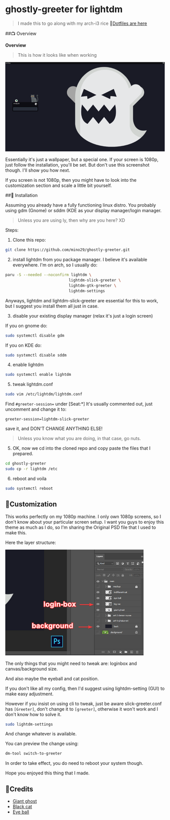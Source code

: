 # ghostly-greeter for lightdm
> I made this to go along with my arch-i3 rice
🔎[Dotfiles are here](https://github.com/mino29/arch-i3)

##📺 Overview

**Overview**

> This is how it looks like when working

![Overview](./screenshots/overview.png)

Essentially it's just a wallpaper, but a special one.
If your screen is 1080p, just follow the installation, you'll be set.
But don't use this screenshot though. I'll show you how next.

If you screen is not 1080p, then you might have to look into the customization
section and scale a little bit yourself.

##🔧 Installation

Assuming you already have a fully functioning linux distro.
You probably using gdm (Gnome) or sddm (KDE as your display manager/login manager.

> Unless you are using ly, then why are you here? XD

Steps:

1. Clone this repo:

```bash
git clone https://github.com/mino29/ghostly-greeter.git
```

2. install lightdm from you package manager. I believe it's available
   everywhere. I'm on arch, so I usually do:

```bash
paru -S --needed --noconfirm lightdm \
                            lightdm-slick-greeter \
                            lightdm-gtk-greeter \
                            lightdm-settings
```

Anyways, lightdm and lightdm-slick-greeter are essential for this to work, but
I suggest you install them all just in case.

3. disable your existing display manager (relax it's just a login screen)

If you on gnome do:

```bash
sudo systemctl disable gdm
```

If you on KDE do:

```bash
sudo systemctl disable sddm
```

4. enable lightdm

```bash
sudo systemctl enable lightdm
```

5. tweak lightdm.conf

```bash
sudo vim /etc/lightdm/lightdm.conf
```

Find `#greeter-session=` under [Seat:*]
It's usually commented out, just uncomment and change it to:

```
greeter-session=lightdm-slick-greeter
```

save it, and DON'T CHANGE ANYTHING ELSE!

> Unless you know what you are doing, in that case, go nuts.

5. OK, now we cd into the cloned repo and copy paste the files that I prepared.

```bash
cd ghostly-greeter
sudo cp -r lightdm /etc
```

6. reboot and voila

```bash
sudo systemctl reboot
```

## 🎨Customization

This works perfectly on my 1080p machine.
I only own 1080p screens, so I don't know about your particular screen setup.
I want you guys to enjoy this theme as much as I do, so I'm sharing the Original
PSD file that I used to make this.

Here the layer structure:

![Photoshop file](./screenshots/psd-mods.png)

The only things that you might need to tweak are: loginbox and
canvas/background size.

And also maybe the eyeball and cat position.

If you don't like all my config, then I'd suggest using lightdm-setting (GUI)
to make easy adjustment.

However if you insist on using cli to tweak, just be
aware slick-greeter.conf has `[Greeter]`, don't change it to `[greeter]`,
otherwise it won't work and I don't know how to solve it.

```bash
sudo lightdm-settings
```

And change whatever is available.

You can preview the change using:

```bash
dm-tool switch-to-greeter
```

In order to take effect, you do need to reboot your system though.

Hope you enjoyed this thing that I made.

## 💌Credits

- [Giant ghost]()
- [Black cat]()
- [Eye ball]()
